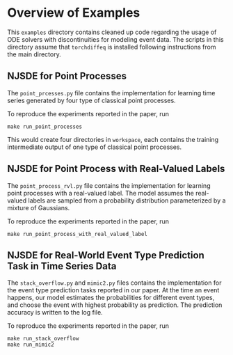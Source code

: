 # Overview of Examples

This `examples` directory contains cleaned up code regarding the usage of ODE solvers with discontinuities for modeling event data. The scripts in this directory assume that `torchdiffeq` is installed following instructions from the main directory.

## NJSDE for Point Processes
The `point_prcesses.py` file contains the implementation for learning time series generated by four type of classical point processes.

To reproduce the experiments reported in the paper, run
```
make run_point_processes
```
This would create four directories in `workspace`, each contains the training intermediate output of one type of classical point processes.

## NJSDE for Point Process with Real-Valued Labels
The `point_process_rvl.py` file contains the implementation for learning point processes with a real-valued label. The model assumes the real-valued labels are sampled from a probability distribution parameterized by a mixture of Gaussians.

To reproduce the experiments reported in the paper, run 
```
make run_point_process_with_real_valued_label
```

## NJSDE for Real-World Event Type Prediction Task in Time Series Data
The `stack_overflow.py` and `mimic2.py` files contains the implementation for the event type prediction tasks reported in our paper. At the time an event happens, our model estimates the probabilities for different event types, and choose the event with highest probability as prediction. The prediction accuracy is written to the log file.

To reproduce the experiments reported in the paper, run
```
make run_stack_overflow
make run_mimic2
```
